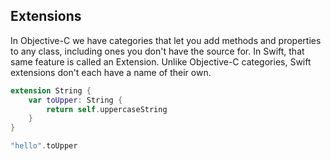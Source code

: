 Extensions
-----
In Objective-C we have categories that let you add methods and 
properties to any class, including ones you don't have the source 
for. In Swift, that same feature is called an Extension. Unlike Objective-C 
categories, Swift extensions don't each have a name of their own.

~~~swift
extension String {
    var toUpper: String {
        return self.uppercaseString
    }
}

"hello".toUpper
~~~

